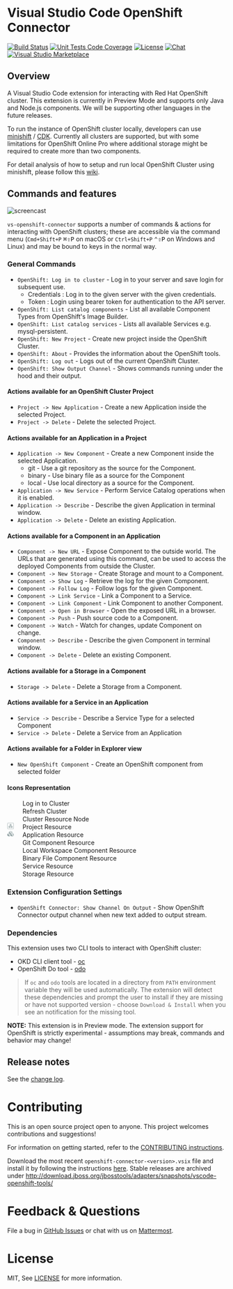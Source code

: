 # Visual Studio Code OpenShift Connector

[![Build Status](https://travis-ci.org/redhat-developer/vscode-openshift-tools.svg?branch=master)](https://travis-ci.org/redhat-developer/vscode-openshift-tools)
[![Unit Tests Code Coverage](https://codecov.io/gh/redhat-developer/vscode-openshift-tools/branch/master/graph/badge.svg)](https://codecov.io/gh/redhat-developer/vscode-openshift-tools/branch/master/graph/badge.svg)
[![License](https://img.shields.io/badge/license-MIT-brightgreen.svg)](https://github.com/redhat-developer/vscode-openshift-tools/blob/master/README.md)
[![Chat](https://img.shields.io/badge/chat-on%20mattermost-brightgreen.svg)](https://chat.openshift.io/developers/channels/adapters)
[![Visual Studio Marketplace](https://vsmarketplacebadge.apphb.com/version/redhat.vscode-openshift-connector.svg)](https://marketplace.visualstudio.com/items?itemName=redhat.vscode-openshift-connector)


## Overview

A Visual Studio Code extension for interacting with Red Hat OpenShift cluster. This extension is currently in Preview Mode and supports only Java and Node.js components. We will be supporting other languages in the future releases.

To run the instance of OpenShift cluster locally, developers can use [minishift](https://github.com/minishift/minishift/releases) / [CDK](https://developers.redhat.com/products/cdk/download/). Currently all clusters are supported, but with some limitations for OpenShift Online Pro where additional storage might be required to create more than two components.

For detail analysis of how to setup and run local OpenShift Cluster using minishift, please follow this [wiki](https://github.com/redhat-developer/vscode-openshift-tools/wiki/Starting-Local-OpenShift-Instance).

## Commands and features

![ screencast ](https://raw.githubusercontent.com/redhat-developer/vscode-openshift-tools/master/images/vscode-openshift-tools.gif)

`vs-openshift-connector` supports a number of commands & actions for interacting with OpenShift clusters; these are accessible via the command menu (`Cmd+Shift+P` <kbd>⌘⇧P</kbd> on macOS or `Ctrl+Shift+P` <kbd>⌃⇧P</kbd> on Windows and Linux) and may be bound to keys in the normal way.

### General Commands

* `OpenShift: Log in to cluster` - Log in to your server and save login for subsequent use.
    * Credentials : Log in to the given server with the given credentials.
    * Token : Login using bearer token for authentication to the API server.
* `OpenShift: List catalog components` - List all available Component Types from OpenShift's Image Builder.
* `OpenShift: List catalog services` - Lists all available Services e.g. mysql-persistent.
* `OpenShift: New Project` - Create new project inside the OpenShift Cluster.
* `OpenShift: About` - Provides the information about the OpenShift tools.
* `OpenShift: Log out` - Logs out of the current OpenShift Cluster.
* `OpenShift: Show Output Channel` - Shows commands running under the hood and their output.

#### Actions available for an OpenShift Cluster Project

   * `Project -> New Application` - Create a new Application inside the selected Project.
   * `Project -> Delete` - Delete the selected Project.

#### Actions available for an Application in a Project

   * `Application -> New Component` - Create a new Component inside the selected Application.
        * git - Use a git repository as the source for the Component.
        * binary - Use binary file as a source for the Component
        * local - Use local directory as a source for the Component.
   * `Application -> New Service` - Perform Service Catalog operations when it is enabled.
   * `Application -> Describe` - Describe the given Application in terminal window.
   * `Application -> Delete` - Delete an existing Application.

#### Actions available for a Component in an Application

   * `Component -> New URL` - Expose Component to the outside world. The URLs that are generated using this command, can be used to access the deployed Components from outside the Cluster.
   * `Component -> New Storage` - Create Storage and mount to a Component.
   * `Component -> Show Log` - Retrieve the log for the given Component.
   * `Component -> Follow Log` - Follow logs for the given Component.
   * `Component -> Link Service` - Link a Component to a Service.
   * `Component -> Link Component` - Link Component to another Component.
   * `Component -> Open in Browser` - Open the exposed URL in a browser.
   * `Component -> Push` - Push source code to a Component.
   * `Component -> Watch` - Watch for changes, update Component on change.
   * `Component -> Describe` - Describe the given Component in terminal window.
   * `Component -> Delete` - Delete an existing Component.

#### Actions available for a Storage in a Component

   * `Storage -> Delete` - Delete a Storage from a Component.

#### Actions available for a Service in an Application

   * `Service -> Describe` - Describe a Service Type for a selected Component
   * `Service -> Delete` - Delete a Service from an Application

#### Actions available for a Folder in Explorer view

   * `New OpenShift Component` - Create an OpenShift component from selected folder

#### Icons Representation

<div><img src="https://raw.githubusercontent.com/redhat-developer/vscode-openshift-tools/master/images/title/login.png" width="15" height="15" /><span style="margin: 20px">Log in to Cluster</span></div>
<div><img src="https://raw.githubusercontent.com/redhat-developer/vscode-openshift-tools/master/images/title/refresh.png" width="15" height="15" /><span style="margin: 20px">Refresh Cluster</span></div>
<div><img src="https://raw.githubusercontent.com/redhat-developer/vscode-openshift-tools/master/images/context/cluster-node.png" width="15" height="15" /><span style="margin: 20px">Cluster Resource Node</span></div>
<div><img src="https://raw.githubusercontent.com/redhat-developer/vscode-openshift-tools/master/images/context/project-node.png" width="15" height="15" /><span style="margin: 20px">Project Resource</span></div>
<div><img src="https://raw.githubusercontent.com/redhat-developer/vscode-openshift-tools/master/images/context/application-node.png" width="15" height="15" /><span style="margin: 20px">Application Resource</span></div>
<div><img src="https://raw.githubusercontent.com/redhat-developer/vscode-openshift-tools/master/images/component/git.png" width="15" height="15" /><span style="margin: 20px">Git Component Resource</span></div>
<div><img src="https://raw.githubusercontent.com/redhat-developer/vscode-openshift-tools/master/images/component/workspace.png" width="15" height="15" /><span style="margin: 20px">Local Workspace Component Resource</span></div>
<div><img src="https://raw.githubusercontent.com/redhat-developer/vscode-openshift-tools/master/images/component/binary.png" width="15" height="15" /><span style="margin: 20px">Binary File Component Resource</span></div>
<div><img src="https://raw.githubusercontent.com/redhat-developer/vscode-openshift-tools/master/images/context/service-node.png" width="15" height="15" /><span style="margin: 20px">Service Resource</span></div>
<div><img src="https://raw.githubusercontent.com/redhat-developer/vscode-openshift-tools/master/images/context/storage-node.png" width="15" height="15" /><span style="margin: 20px">Storage Resource</span></div>

### Extension Configuration Settings
   * `OpenShift Connector: Show Channel On Output` - Show OpenShift Connector output channel when new text added to output stream.

### Dependencies

This extension uses two CLI tools to interact with OpenShift cluster:
* OKD CLI client tool - [oc](https://github.com/openshift/origin/releases)
* OpenShift Do tool - [odo](https://github.com/openshift/odo/releases)

> If `oc` and `odo` tools are located in a directory from `PATH` environment variable they will be used automatically. 
The extension will detect these dependencies and prompt the user to install if they are missing or have not supported version - choose `Download & Install` when you see an notification for the missing tool.

**NOTE:** This extension is in Preview mode. The extension support for OpenShift is strictly experimental - assumptions may break, commands and behavior may change!

## Release notes

See the [change log](CHANGELOG.md).

Contributing
============
This is an open source project open to anyone. This project welcomes contributions and suggestions!

For information on getting started, refer to the [CONTRIBUTING instructions](CONTRIBUTING.md).

Download the most recent `openshift-connector-<version>.vsix` file and install it by following the instructions [here](https://code.visualstudio.com/docs/editor/extension-gallery#_install-from-a-vsix). Stable releases are archived under http://download.jboss.org/jbosstools/adapters/snapshots/vscode-openshift-tools/

Feedback & Questions
====================
File a bug in [GitHub Issues](https://github.com/redhat-developer/vscode-openshift-tools/issues) or chat with us on [Mattermost](https://chat.openshift.io/developers/channels/adapters).

License
=======
MIT, See [LICENSE](LICENSE) for more information.
